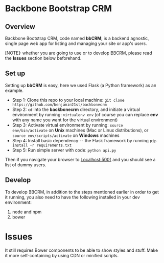 # Backbone Bootstrap CRM

## Overview
Backbone Bootstrap CRM, code named **bbCRM**, is a backend agnostic, single page web app for listing and managing your site or app's users.

[NOTE]: whether you are going to use or to develop BBCRM, please read the **Issues** section below beforehand.

## Set up
Setting up **bbCRM** is easy, here we used Flask (a Python framework) as an example.

- Step 1: Clone this repo to your local machine: `git clone https://github.com/benjamin21st/backbonecrm`
- Step 2: `cd` into the **backbonecrm** directory, and initiate a virtual environment by running: `virtualenv env` (of course you can replace **env** with any name you want for the virtual environment)
- Step 3: Activate virtual environment by running: `source env/bin/activate` on **Unix** machines (Mac or Linux distributions), or `source env/scripts/activate` on **Windows** machines
- Step 4: Install basic dependency -- the Flask framework by running `pip install -r requirements.txt`
- Step 5: Run simple server with code: `python api.py`

Then if you navigate your browser to [Localhost:5001](http://localhost:5001/) and you should see a list of dummy users.

## Develop
To develop BBCRM, in addition to the steps mentioned earlier in order to get it running, you also need to have the following installed in your dev environment:
 1. node and npm
 2. bower

 # Issues
 It still requires Bower components to be able to show styles and stuff. Make it more self-containing by using CDN or minified scripts.